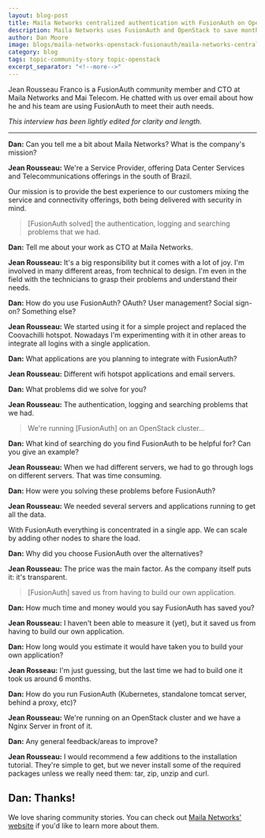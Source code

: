 ```yaml
---
layout: blog-post
title: Maila Networks centralized authentication with FusionAuth on OpenStack
description: Maila Networks uses FusionAuth and OpenStack to save months of development time.
author: Dan Moore
image: blogs/maila-networks-openstack-fusionauth/maila-networks-centralized-authentication-with-fusionauth-on-openstack-header-image.png
category: blog
tags: topic-community-story topic-openstack
excerpt_separator: "<!--more-->"
---
```


Jean Rousseau Franco is a FusionAuth community member and CTO at Maila Networks and Mai Telecom. He chatted with us over email about how he and his team are using FusionAuth to meet their auth needs. 

<!--more-->

*This interview has been lightly edited for clarity and length.*

-------

**Dan:** Can you tell me a bit about Maila Networks? What is the company's mission?

**Jean Rousseau:** We're a Service Provider, offering Data Center Services and Telecommunications offerings in the south of Brazil.

Our mission is to provide the best experience to our customers mixing the service and connectivity offerings, both being delivered with security in mind.

> [FusionAuth solved] the authentication, logging and searching problems that we had.

**Dan:** Tell me about your work as CTO at Maila Networks.

**Jean Rousseau:** It's a big responsibility but it comes with a lot of joy. I'm involved in many different areas, from technical to design. I'm even in the field with the technicians to grasp their problems and understand their needs.

**Dan:** How do you use FusionAuth? OAuth? User management? Social sign-on? Something else?
        
**Jean Rousseau:** We started using it for a simple project and replaced the Coovachilli hotspot. Nowadays I'm experimenting with it in other areas to integrate all logins with a single application.

**Dan:** What applications are you planning to integrate with FusionAuth?

**Jean Rousseau:** Different wifi hotspot applications and email servers.

**Dan:** What problems did we solve for you?

**Jean Rousseau:** The authentication, logging and searching problems that we had.

> We're running [FusionAuth] on an OpenStack cluster...

**Dan:** What kind of searching do you find FusionAuth to be helpful for? Can you give an example?

**Jean Rousseau:** When we had different servers, we had to go through logs on different servers. That was time consuming.

**Dan:** How were you solving these problems before FusionAuth?

**Jean Rousseau:** We needed several servers and applications running to get all the data. 

With FusionAuth everything is concentrated in a single app. We can scale by adding other nodes to share the load.

**Dan:** Why did you choose FusionAuth over the alternatives?

**Jean Rousseau:** The price was the main factor. As the company itself puts it: it's transparent.

> [FusionAuth] saved us from having to build our own application.

**Dan:** How much time and money would you say FusionAuth has saved you?

**Jean Rousseau:** I haven't been able to measure it (yet), but it saved us from having to build our own application.

**Dan:** How long would you estimate it would have taken you to build your own application? 

**Jean Rosseau:** I'm just guessing, but the last time we had to build one it took us around 6 months.

**Dan:** How do you run FusionAuth (Kubernetes, standalone tomcat server, behind a proxy, etc)?
        
**Jean Rousseau:** We're running on an OpenStack cluster and we have a Nginx Server in front of it.

**Dan:** Any general feedback/areas to improve?

**Jean Rousseau:** I would recommend a few additions to the installation tutorial. They're simple to get, but we never install some of the required packages unless we really need them: tar, zip, unzip and curl.

**Dan:** Thanks!
-------

We love sharing community stories. You can check out [Maila Networks' website](https://maila.com.br/) if you'd like to learn more about them.
